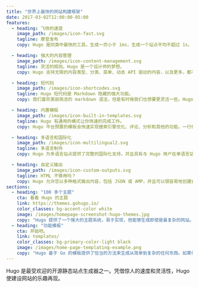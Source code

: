 ```yaml
---
title: "世界上最快的网站构建框架"
date: 2017-03-02T12:00:00-05:00
features:
  - heading: 飞快的速度
    image_path: /images/icon-fast.svg
    tagline: 摩登发布
    copy: Hugo 是同类中最快的工具。生成一页小于 1ms，生成一个站点平均不超过 1s。

  - heading: 强大的内容管理
    image_path: /images/icon-content-management.svg
    tagline: 灵活的规则。Hugo 是一个设计师的梦想。
    copy: Hugo 支持无限的内容类型、分类、菜单、动态 API 驱动的内容，以及更多，都不需要插件。

  - heading: 短代码
    image_path: /images/icon-shortcodes.svg
    tagline: Hugo 短代码是 Markdown 隐藏的强大功能。
    copy: 我们喜欢美丽简洁的 markdown 语法，但是有时候我们也想要更灵活一些。Hugo 短代码允许既美丽又灵活。

  - heading: 内置模板
    image_path: /images/icon-built-in-templates.svg
    tagline: Hugo 有通用的模式让你快速的完成工作。
    copy: Hugo 平台预置的模板会快速实现搜索引擎优化、评论、分析和其他的功能。一行代码，你就完成了。

  - heading: 多语言和国际化
    image_path: /images/icon-multilingual2.svg
    tagline: 多语言制作
    copy: Hugo 为多语言站点提供了完整的国际化支持，并且具有与 Hugo 用户在单语言站点中喜爱的相同的简单开发体验。

  - heading: 自定义输出
    image_path: /images/icon-custom-outputs.svg
    tagline: HTML 不够用吗？
    copy: Hugo 允许您以多种格式输出内容，包括 JSON 或 AMP，并且可以很容易地创建自己的内容。
sections:
  - heading: "100 多个主题"
    cta: 看看 Hugo 的主题
    link: https://themes.gohugo.io/
    color_classes: bg-accent-color white
    image: /images/homepage-screenshot-hugo-themes.jpg
    copy: "Hugo 提供了一个强大的主题系统，易于实现，但能够生成即使是最复杂的网站。"
  - heading: "功能模板"
    cta: 开始吧。
    link: templates/
    color_classes: bg-primary-color-light black
    image: /images/home-page-templating-example.png
    copy: "Hugo 基于 Go 的模板提供了恰当的方法来生成从简单到复杂的任何东西。如果你喜欢 Jade/Pug 类似的语法，你也可以使用 Amber、Ace 或三种任意组合。"
---
```


Hugo 是最受欢迎的开源静态站点生成器之一。凭借惊人的速度和灵活性，Hugo 使建设网站的乐趣再现。
